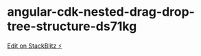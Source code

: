 # angular-cdk-nested-drag-drop-tree-structure-ds71kg

[Edit on StackBlitz ⚡️](https://stackblitz.com/edit/angular-cdk-nested-drag-drop-tree-structure-ds71kg)